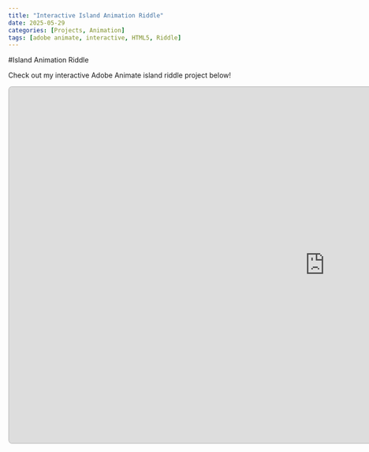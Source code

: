 ```yaml
---
title: "Interactive Island Animation Riddle"
date: 2025-05-29
categories: [Projects, Animation]
tags: [adobe animate, interactive, HTML5, Riddle]
---
```

#Island Animation Riddle

Check out my interactive Adobe Animate island riddle project below!

<iframe 
  src="https://783009.github.io/IslandAnimation/"
  width="1280"
  height="720"
  style="border: 2px solid #ccc; border-radius: 8px;">
</iframe>
